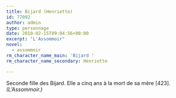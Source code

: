 ```yaml
---
title: Bijard (Henriette)
id: 77092
author: admin
type: personnage
date: 2010-02-15T09:04:56+00:00
excerpt: "L'Assommoir"
novel:
  - assommoir
rm_character_name_main: 'Bijard '
rm_character_name_secondary: Henriette

---
```

Seconde fille des Bijard. Elle a cinq ans à la mort de sa mère [423]. _(L&rsquo;Assommoir.)_